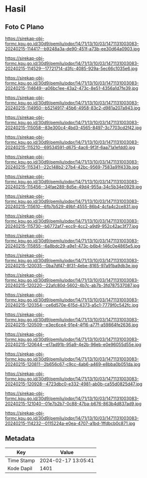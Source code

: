 # Hasil

## Foto C Plano

https://sirekap-obj-formc.kpu.go.id/30d9/pemilu/pdpr/14/71/13/10/03/1471131003083-20240215-114417--b9248a3a-de90-451f-a73b-ee30d64a0903.jpg

https://sirekap-obj-formc.kpu.go.id/30d9/pemilu/pdpr/14/71/13/10/03/1471131003083-20240215-114529--17721714-d3fc-4085-929a-5ec66c1035e6.jpg

https://sirekap-obj-formc.kpu.go.id/30d9/pemilu/pdpr/14/71/13/10/03/1471131003083-20240215-114649--a06bc1ee-43a2-473c-8e51-4356a1d7fe39.jpg

https://sirekap-obj-formc.kpu.go.id/30d9/pemilu/pdpr/14/71/13/10/03/1471131003083-20240215-114950--b5214917-45b6-4958-83c2-d981a207a943.jpg

https://sirekap-obj-formc.kpu.go.id/30d9/pemilu/pdpr/14/71/13/10/03/1471131003083-20240215-115058--83e300c4-4bd3-4565-8497-3c7703cd2f42.jpg

https://sirekap-obj-formc.kpu.go.id/30d9/pemilu/pdpr/14/71/13/10/03/1471131003083-20240215-115210--69534591-d675-4ac6-9f3f-6aa71a1efdd0.jpg

https://sirekap-obj-formc.kpu.go.id/30d9/pemilu/pdpr/14/71/13/10/03/1471131003083-20240215-115341--22c148b2-27b4-42bc-9569-7583a91f433b.jpg

https://sirekap-obj-formc.kpu.go.id/30d9/pemilu/pdpr/14/71/13/10/03/1471131003083-20240215-115456--34fae289-8d5e-49d4-955a-34c5b34e0929.jpg

https://sirekap-obj-formc.kpu.go.id/30d9/pemilu/pdpr/14/71/13/10/03/1471131003083-20240215-115610--6fb7b529-49bf-4555-86b4-4cfa4c2ce831.jpg

https://sirekap-obj-formc.kpu.go.id/30d9/pemilu/pdpr/14/71/13/10/03/1471131003083-20240215-115730--b6772af7-ecc9-4cc2-a9d9-952c42ac3f77.jpg

https://sirekap-obj-formc.kpu.go.id/30d9/pemilu/pdpr/14/71/13/10/03/1471131003083-20240215-115855--6a8bdc29-a9e1-473c-b6b4-146c0e4865e5.jpg

https://sirekap-obj-formc.kpu.go.id/30d9/pemilu/pdpr/14/71/13/10/03/1471131003083-20240215-120035--0ba7df47-8f31-4ebe-8165-97a91ba9db3e.jpg

https://sirekap-obj-formc.kpu.go.id/30d9/pemilu/pdpr/14/71/13/10/03/1471131003083-20240215-120220--22afc80d-5602-4b7c-ab7b-3fd787537087.jpg

https://sirekap-obj-formc.kpu.go.id/30d9/pemilu/pdpr/14/71/13/10/03/1471131003083-20240215-120354--ce6d570e-615d-4373-a5c1-7779f0c542fc.jpg

https://sirekap-obj-formc.kpu.go.id/30d9/pemilu/pdpr/14/71/13/10/03/1471131003083-20240215-120509--e3ec6ce4-91e4-4f16-a77f-a59864fe2636.jpg

https://sirekap-obj-formc.kpu.go.id/30d9/pemilu/pdpr/14/71/13/10/03/1471131003083-20240215-120644--e17ad91b-95a9-4e2b-96eb-e0e96055d55e.jpg

https://sirekap-obj-formc.kpu.go.id/30d9/pemilu/pdpr/14/71/13/10/03/1471131003083-20240215-120811--2b656c67-c9cc-4ab6-a469-e8bba0b051da.jpg

https://sirekap-obj-formc.kpu.go.id/30d9/pemilu/pdpr/14/71/13/10/03/1471131003083-20240215-120928--4723dbc0-e332-4981-ab0b-ca55d0825d47.jpg

https://sirekap-obj-formc.kpu.go.id/30d9/pemilu/pdpr/14/71/13/10/03/1471131003083-20240215-121040--01e7b2b7-0c88-47ba-b676-863b4d837ad9.jpg

https://sirekap-obj-formc.kpu.go.id/30d9/pemilu/pdpr/14/71/13/10/03/1471131003083-20240215-114232--0115224a-e0ea-4707-a1bd-1ffdbcb0c871.jpg


## Metadata

| Key        | Value               |
| ---------- | ------------------- |
| Time Stamp | 2024-02-17 13:05:41 |
| Kode Dapil | 1401                |



